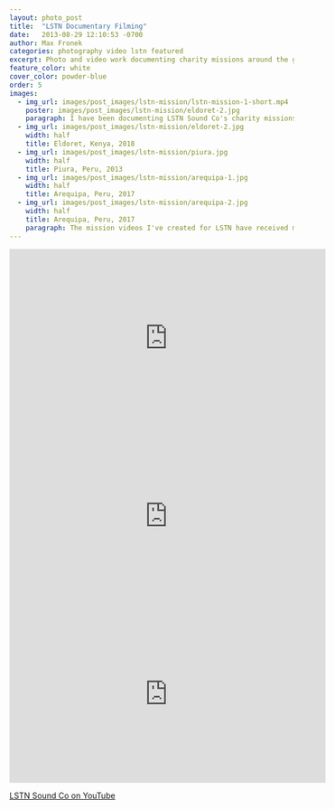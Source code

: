 ```yaml
---
layout: photo_post
title:  "LSTN Documentary Filming"
date:   2013-08-29 12:10:53 -0700
author: Max Fronek
categories: photography video lstn featured
excerpt: Photo and video work documenting charity missions around the globe
feature_color: white
cover_color: powder-blue
order: 5
images:
  - img_url: images/post_images/lstn-mission/lstn-mission-1-short.mp4
    poster: images/post_images/lstn-mission/eldoret-2.jpg
    paragraph: I have been documenting LSTN Sound Co's charity missions since their first in 2013. I've been lucky enough to travel the world with them and see how they've helped more than 30,000 people receive hearing aids through their partnership with Starkey Hearing Foundation. The impact that their cause has on people's lives drives me to do the best job I can, and I enjoy every minute of being on the ground working with them.
  - img_url: images/post_images/lstn-mission/eldoret-2.jpg
    width: half 
    title: Eldoret, Kenya, 2018
  - img_url: images/post_images/lstn-mission/piura.jpg
    width: half
    title: Piura, Peru, 2013
  - img_url: images/post_images/lstn-mission/arequipa-1.jpg
    width: half
    title: Arequipa, Peru, 2017
  - img_url: images/post_images/lstn-mission/arequipa-2.jpg
    width: half
    title: Arequipa, Peru, 2017
    paragraph: The mission videos I've created for LSTN have received more than 100 thousand views and have shared the story of LSTN across national television and the internet. A few of the videos are shown below.
---
```


<div class="videoWrapper">
<iframe width="560" height="315" src="https://www.youtube.com/embed/PLMarzeIcG8" frameborder="0" allow="accelerometer; autoplay; encrypted-media; gyroscope; picture-in-picture" allowfullscreen></iframe>
</div>

<div class="videoWrapper">
<iframe width="560" height="315" src="https://www.youtube.com/embed/WTBTkldU6M4" frameborder="0" allow="accelerometer; autoplay; encrypted-media; gyroscope; picture-in-picture" allowfullscreen></iframe>
</div>

<div class="videoWrapper">
 <iframe width="560" height="315" src="https://www.youtube.com/embed/YQRDacHWa-k" frameborder="0" allow="accelerometer; autoplay; encrypted-media; gyroscope; picture-in-picture" allowfullscreen></iframe>   
</div>

[LSTN Sound Co on YouTube](https://www.youtube.com/lstnheadphones)

